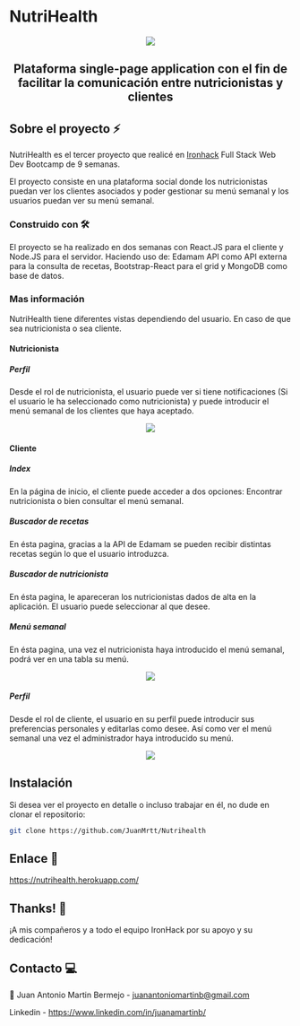 # NutriHealth

<p align="center"><img src="https://i.ibb.co/TYJXvVS/Captura-de-pantalla-2020-03-16-a-las-19-14-38.png" /></a></p>

<h2 align="center">
Plataforma single-page application con el fin de facilitar la comunicación entre nutricionistas y clientes
</h2>

## Sobre el proyecto ⚡️

NutriHealth es el tercer proyecto que realicé en [Ironhack](https://www.ironhack.com/) Full Stack Web Dev Bootcamp de 9 semanas.

El proyecto consiste en una plataforma social donde los nutricionistas puedan ver los clientes asociados y poder gestionar su menú semanal y los usuarios puedan ver su menú semanal.

### Construido con 🛠

El proyecto se ha realizado en dos semanas con React.JS para el cliente y Node.JS para el servidor. 
Haciendo uso de: Edamam API como API externa para la consulta de recetas, Bootstrap-React para el grid y MongoDB como base de datos.


### Mas información

NutriHealth tiene diferentes vistas dependiendo del usuario. En caso de que sea nutricionista o sea cliente.


#### Nutricionista

##### Perfil
Desde el rol de nutricionista, el usuario puede ver si tiene notificaciones (Si el usuario le ha seleccionado como nutricionista) y puede introducir el menú semanal de los clientes que haya aceptado.

<p align="center"><img src="https://i.ibb.co/DgmzYNh/Profile-Admin.png" /></p>


#### Cliente
##### Index
En la página de inicio, el cliente puede acceder a dos opciones: Encontrar nutricionista o bien consultar el menú semanal.

##### Buscador de recetas
En ésta pagina, gracias a la API de Edamam se pueden recibir distintas recetas según lo que el usuario introduzca.

##### Buscador de nutricionista
En ésta pagina, le apareceran los nutricionistas dados de alta en la aplicación. El usuario puede seleccionar al que desee. 

##### Menú semanal
En ésta pagina, una vez el nutricionista haya introducido el menú semanal, podrá ver en una tabla su menú.
<p align="center"><img src="https://i.ibb.co/tq4FbWb/Menu-User.png" /></p>

##### Perfil
Desde el rol de cliente, el usuario en su perfil puede introducir sus preferencias personales y editarlas como desee. Así como ver el menú semanal una vez el administrador haya introducido su menú.
<p align="center"><img src="https://i.ibb.co/Kh5g3Sv/Profile-User.png" /></p>

## Instalación

Si desea ver el proyecto en detalle o incluso trabajar en él, no dude en clonar el repositorio:

```sh
git clone https://github.com/JuanMrtt/Nutrihealth
```

## Enlace 🚀

https://nutrihealth.herokuapp.com/

## Thanks! 💖

¡A mis compañeros y a todo el equipo IronHack por su apoyo y su dedicación!

## Contacto 💻

📩 Juan Antonio Martin Bermejo - [juanantoniomartinb@gmail.com](juanantoniomartinb@gmail.com)

Linkedin - https://www.linkedin.com/in/juanamartinb/

